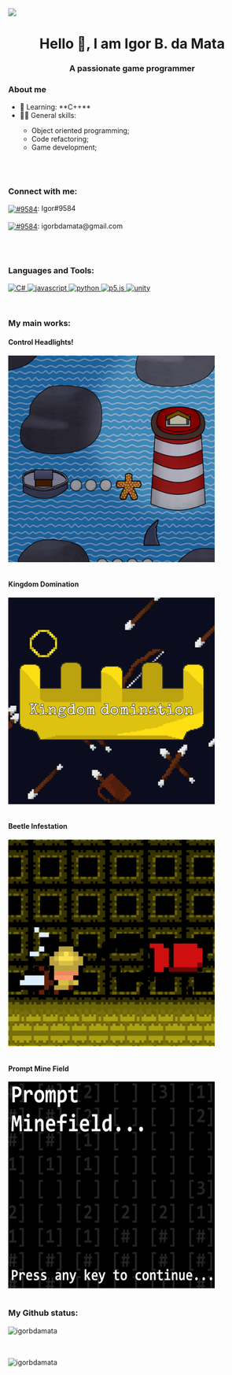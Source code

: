 <img align="center" src="https://github.com/igorbdamata/igorbdamata/blob/main/banner.gif"/>

<h1 align="center">Hello 👋, I am Igor B. da Mata</h1>
<h3 align="center">A passionate game programmer</h3>


<h3 align="left">About me</h3>
<ul>
<li> 🌱 Learning: **C++**</li>
<li> 👨‍💻 General skills:</li><ul>
<li> Object oriented programming;</li>
<li> Code refactoring;</li>
<li> Game development;</li>
</ul>
</ul>

<br>
<br>

<h3 align="left">Connect with me:</h3>
<p align="left">
    <a href="discordapp.com/users/Igor#9584" target="blank"><img align="center"
            src="https://img.shields.io/badge/Discord-%235865F2.svg?style=for-the-badge&logo=discord&logoColor=white"
            alt="#9584"/></a>: Igor#9584
    <br>
    <br>
    <a href="https://mail.google.com/" target="blank"><img align="center"
            src="https://img.shields.io/badge/Gmail-D14836?style=for-the-badge&logo=gmail&logoColor=white" alt="#9584" /></a>: igorbdamata@gmail.com
</p>

<br>
<br>

<h3 align="left">Languages and Tools:</h3>
<p align="left"> <a href="https://dotnet.microsoft.com/en-us/languages/csharp" target="_blank" rel="noreferrer"> <img
            src="https://img.shields.io/badge/c%23-%23239120.svg?style=for-the-badge&logo=c-sharp&logoColor=white"
            alt="C#" />
        <a href="https://www.javascript.com/" target="_blank" rel="noreferrer"><img
                src="https://img.shields.io/badge/javascript-%23323330.svg?style=for-the-badge&logo=javascript&logoColor=%23F7DF1E"
                alt="javascript" /> </a> <a href="https://www.python.org" target="_blank" rel="noreferrer"> <img
                src="https://img.shields.io/badge/python-3670A0?style=for-the-badge&logo=python&logoColor=ffdd54"
                alt="python" /> </a> </a><a href="https://p5js.org/" target="_blank" rel="noreferrer"><img
            src="https://img.shields.io/badge/p5.js-ED225D?style=for-the-badge&logo=p5.js&logoColor=FFFFFF"
            alt="p5.js" /> </a><a href="https://unity.com/" target="_blank" rel="noreferrer">
        <img src="https://img.shields.io/badge/unity-%23000000.svg?style=for-the-badge&logo=unity&logoColor=white"
            alt="unity" /> </a>
</p>
<br>

<h3 align="left">My main works:</h3>

<h4 align="left">Control Headlights!</h4> 
<a href="https://store.steampowered.com/app/1799060/Control_Headlights/" target="_blank" rel="noreferrer">
    <img align="middle" src="https://raw.githubusercontent.com/igorbdamata/igorbdamata/main/ControlHeadlights.png"
        alt="" width="420" height="420">

</a>

<br>
<br>

<h4 align="left">Kingdom Domination</h4>
<a href="https://ludos-aurum.itch.io/kingdom-domination" target="_blank" rel="noreferrer">
    <img align="middle" src="https://raw.githubusercontent.com/igorbdamata/igorbdamata/main/KingdomDomination.jpg"
        alt="" width="420" height="420">
</a>

<br>
<br>

<h4 align="left">Beetle Infestation</h4>
<a href="https://ludos-aurum.itch.io/beetle-infestation" target="_blank" rel="noreferrer">
    <img align="middle" src="https://raw.githubusercontent.com/igorbdamata/igorbdamata/main/BeetleInfestation.png"
        alt="" width="420" height="420">
</a>
<br>
<br>

<h4 align="left">Prompt Mine Field</h4>
<a href="https://igorbdamata.itch.io/prompt-mine-camp" target="_blank" rel="noreferrer">
    <img align="middle" src="https://raw.githubusercontent.com/igorbdamata/igorbdamata/main/PromptMineFieldLogo.jpg"
        alt="" width="420" height="420">
</a>
<br>
<br>

<h3>My Github status:</h3>

<p><img align="center"
        src="https://github-readme-stats.vercel.app/api/top-langs?username=igorbdamata&show_icons=true&locale=en&layout=compact"
        alt="igorbdamata" /></p>
<br>
<p><img align="center" src="https://github-readme-streak-stats.herokuapp.com/?user=igorbdamata&" alt="igorbdamata" />
</p>

<br>